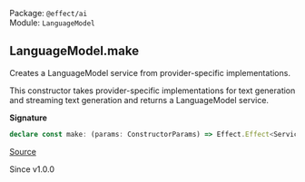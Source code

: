 Package: `@effect/ai`<br />
Module: `LanguageModel`<br />

## LanguageModel.make

Creates a LanguageModel service from provider-specific implementations.

This constructor takes provider-specific implementations for text generation
and streaming text generation and returns a LanguageModel service.

**Signature**

```ts
declare const make: (params: ConstructorParams) => Effect.Effect<Service>
```

[Source](https://github.com/Effect-TS/effect/tree/main/packages/ai/ai/src/LanguageModel.ts#L564)

Since v1.0.0